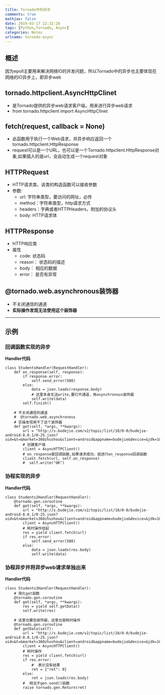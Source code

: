 ```yaml
---
title: Tornado中的异步
comments: true
mathjax: false
date: 2019-03-17 22:32:28
tags: [Python,Tornado, Async]
categories: Notes
urlname: tornado-async
---
```


<meta name="referrer" content="no-referrer" />


## 概述

因为epoll主要用来解决网络IO的并发问题，所以Tornado中的异步也主要体现在网络的IO异步上，即异步web
<!--more-->

## tornado.httpclient.AsyncHttpClinet
- 是Tornado提供的异步web请求客户端，用来进行异步web请求
- from tornado.httpclient import AsyncHttpClinet

## fetch(request, callback = None)
- 此函数用于执行一个Web请求，并异步响应返回一个tornado.httpclient.HttpResponse
- request可以是一个URL，也可以是一个Tornado.httpclient.HttpResponse对象,如果插入的是url，会自动生成一个request对象

## HTTPRequest
- HTTP请求类，该类的构造函数可以接收参数    
- 参数:
  - url: 字符串类型，要访问的网址，必传
  - method：字符串类型，http请求方式
  - headers：字典或者HTTPHeaders，附加的协议头
  - body: HTTP请求体
  
## HTTPResponse
- HTTP响应类
- 属性
  - code: 状态码
  - reason： 状态码的描述
  - body： 相应的数据
  - error： 是否有异常

## @tornado.web.asynchronous装饰器
- 不关闭通信的通道
- **实际操作发现无法使用这个装饰器**
-------------------

## 示例

### 回调函数实现的异步
**Handler代码**
```
class StudentsHandler(RequestHandler):
    def on_response(self, response):
        if response.error:
            self.send_error(500)
        else:
            data = json.loads(response.body)
            # 这里本身无法write,要打开通道，用asynchronous装饰器
            self.write(data)
        self.finish()

    # 不关闭通信的通道
    #  @tornado.web.asynchronous
    # 实操发现用不了这个装饰器
    def get(self, *args, **kwargs):
        url = "http://s.budejie.com/v2/topic/list/10/0-0/budejie-android-8.0.1/0-25.json?uid=&t=&market=360zhushou&client=android&appname=budejie&device=&jdk=1&ver=8.0.1&udid=&from=android"
        # 创建客户端
        client = AsyncHTTPClient()
        # on_response是回调函数,如果请求成功，就进行on_response回调函数
        client.fetch(url, self.on_response)
        #  self.write("OK") 
```

### 协程实现的异步
**Handler代码**
```
class Students2Handler(RequestHandler):
    @tornado.gen.coroutine
    def get(self, *args, **kwargs):
        url = "http://s.budejie.com/v2/topic/list/10/0-0/budejie-android-8.0.1/0-25.json?uid=&t=&market=360zhushou&client=android&appname=budejie&device=&jdk=1&ver=8.0.1&udid=&from=android"
        client = AsyncHTTPClient()
        # 耗时操作挂起
        res = yield client.fetch(url)
        if res.error:
            self.send_error(500)
        else:
            data = json.loads(res.body)
            self.write(data) 
```
### 协程异步并将异步web请求单独出来

**Handler代码**

    class Students3Handler(RequestHandler):
        # 简化get函数
        @tornado.gen.coroutine
        def get(self, *args, **kwargs):
            res = yield self.getData()
            self.write(res)
    
        # 这里也要加装饰器，这里也是耗时操作
        @tornado.gen.coroutine
        def getData(self):
            url = "http://s.budejie.com/v2/topic/list/10/0-0/budejie-android-8.0.1/0-25.json?uid=&t=&market=360zhushou&client=android&appname=budejie&device=&jdk=1&ver=8.0.1&udid=&from=android"
            client = AsyncHTTPClient()
            # 耗时操作
            res = yield client.fetch(url)
            if res.error:
                #  表示没有结果
                ret = {"ret": 0}
            else:
                ret = json.loads(res.body)
            #  相当于gen.send()函数
            raise tornado.gen.Return(ret)
